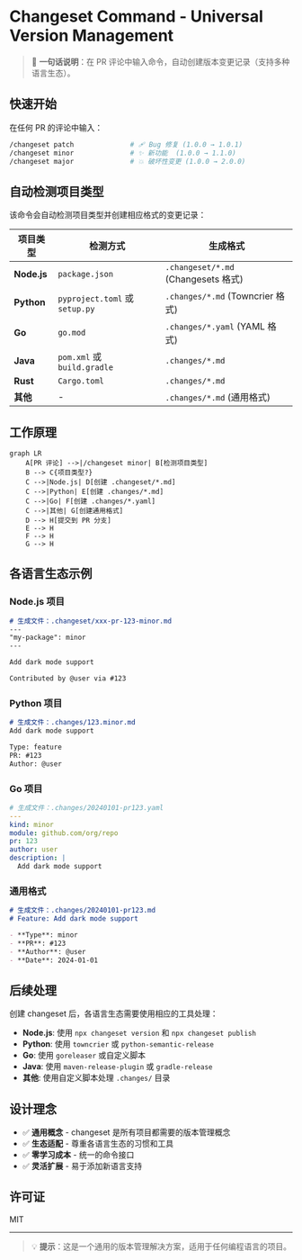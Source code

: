 # Changeset Command - Universal Version Management

> 🎯 **一句话说明**：在 PR 评论中输入命令，自动创建版本变更记录（支持多种语言生态）。

## 快速开始

在任何 PR 的评论中输入：

```bash
/changeset patch              # 🩹 Bug 修复 (1.0.0 → 1.0.1)
/changeset minor              # ✨ 新功能  (1.0.0 → 1.1.0)  
/changeset major              # 💥 破坏性变更 (1.0.0 → 2.0.0)
```

## 自动检测项目类型

该命令会自动检测项目类型并创建相应格式的变更记录：

| 项目类型 | 检测方式 | 生成格式 |
|---------|---------|---------|
| **Node.js** | `package.json` | `.changeset/*.md` (Changesets 格式) |
| **Python** | `pyproject.toml` 或 `setup.py` | `.changes/*.md` (Towncrier 格式) |
| **Go** | `go.mod` | `.changes/*.yaml` (YAML 格式) |
| **Java** | `pom.xml` 或 `build.gradle` | `.changes/*.md` |
| **Rust** | `Cargo.toml` | `.changes/*.md` |
| **其他** | - | `.changes/*.md` (通用格式) |

## 工作原理

```mermaid
graph LR
    A[PR 评论] -->|/changeset minor| B[检测项目类型]
    B --> C{项目类型?}
    C -->|Node.js| D[创建 .changeset/*.md]
    C -->|Python| E[创建 .changes/*.md]
    C -->|Go| F[创建 .changes/*.yaml]
    C -->|其他| G[创建通用格式]
    D --> H[提交到 PR 分支]
    E --> H
    F --> H
    G --> H
```

## 各语言生态示例

### Node.js 项目
```markdown
# 生成文件：.changeset/xxx-pr-123-minor.md
---
"my-package": minor
---

Add dark mode support

Contributed by @user via #123
```

### Python 项目
```markdown
# 生成文件：.changes/123.minor.md
Add dark mode support

Type: feature
PR: #123
Author: @user
```

### Go 项目
```yaml
# 生成文件：.changes/20240101-pr123.yaml
---
kind: minor
module: github.com/org/repo
pr: 123
author: user
description: |
  Add dark mode support
```

### 通用格式
```markdown
# 生成文件：.changes/20240101-pr123.md
# Feature: Add dark mode support

- **Type**: minor
- **PR**: #123
- **Author**: @user
- **Date**: 2024-01-01
```

## 后续处理

创建 changeset 后，各语言生态需要使用相应的工具处理：

- **Node.js**: 使用 `npx changeset version` 和 `npx changeset publish`
- **Python**: 使用 `towncrier` 或 `python-semantic-release`
- **Go**: 使用 `goreleaser` 或自定义脚本
- **Java**: 使用 `maven-release-plugin` 或 `gradle-release`
- **其他**: 使用自定义脚本处理 `.changes/` 目录

## 设计理念

- ✅ **通用概念** - changeset 是所有项目都需要的版本管理概念
- ✅ **生态适配** - 尊重各语言生态的习惯和工具
- ✅ **零学习成本** - 统一的命令接口
- ✅ **灵活扩展** - 易于添加新语言支持

## 许可证

MIT

---

> 💡 **提示**：这是一个通用的版本管理解决方案，适用于任何编程语言的项目。